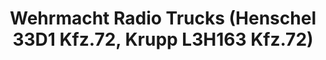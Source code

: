 ---
layout: product
title: "Wehrmacht Radio Trucks (Henschel 33D1 Kfz.72, Krupp L3H163 Kfz.72)"
price: "TBA" 
desc: "Maketa"
img_path: "/assets/img/ICM DS3509.webp"
brand: "N/A"
available: false
special_offer: false
new: false
soon: false
cat: "010000"
subcat: "013600"
subsubcat: "0N/A"
sifra: "ICM DS3509"
popular: false
spec: false
---